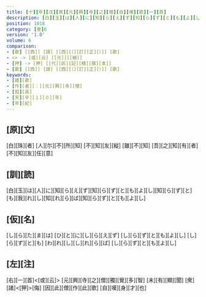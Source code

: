 ```yaml
---
title: [十][年][戊][寅][元][興][寺][之][僧][自][嘆][歌][一][首]
description: [白][玉][は][人][に][知][ら][え][ず][知][ら][ず][と][も][よ][し][知][ら][ず][と][も][我][れ][し][知][れ][ら][ば][知][ら][ず][と][も][よ][し]
position: 1018
category: [巻]6
version: '1.0'
volume: 6
comparison:
- [歌] [[西]] [謌] [[西][（][訂][正][）]] [歌]
- <> -> [或][云] [[元]][[細]]
- [押] -> [狎] [[代][匠][記][精][撰][本]]
- [歌] [[西]] [謌] [[西][（][訂][正][）]] [歌]
keywords:
- [雑][歌]
- [作][者][：][元][興][寺][僧]
- [孤][高]
- [天][平][１][０][年]
- [年][紀]
---
```


## [原][文]

[白][珠][者] [人][尓][不][所][知] [不][知][友][縦] [雖][不][知] [吾][之][知][有][者] [不][知][友][任][意]

## [訓][読]

[白][玉][は][人][に][知][ら][え][ず][知][ら][ず][と][も][よ][し][知][ら][ず][と][も][我][れ][し][知][れ][ら][ば][知][ら][ず][と][も][よ][し]

## [仮][名]

[し][ら][た][ま][は] [ひ][と][に][し][ら][え][ず] [し][ら][ず][と][も][よ][し] [し][ら][ず][と][も] [わ][れ][し][し][れ][ら][ば] [し][ら][ず][と][も][よ][し]

## [左][注]

[右][一][首]<[或][云]> [元][興][寺][之][僧][獨][覺][多][智] [未][有][顯][聞] [衆][諸]<[狎]>[侮] [因][此][僧][作][此][歌] [自][嘆][身][才][也]
